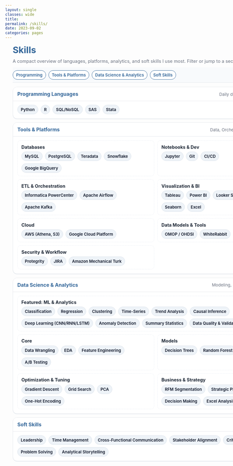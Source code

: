 ```yaml
---
layout: single
classes: wide
title:
permalink: /skills/
date: 2023-09-02
categories: pages
---
```


<link href="https://fonts.googleapis.com/css2?family=Inter:wght@400;600&display=swap" rel="stylesheet">

<style>
  :root{
    --brand:#336699; --ink:#1f2937; --muted:#6b7280;
    --card:#ffffff; --line:#e5e7eb; --ring:rgba(51,102,153,.12);
    --bg:#f8fafc;

    /* make left edge line up with “Home” in the masthead */
    --masthead-left: 24px;        /* tweak to 20–28px if you need a pixel-perfect line-up */
    --wrap-max: 1200px;           /* container max width on wide screens */
  }

  /* ========= OVERRIDES: remove all theme centering + left padding on THIS PAGE ========= */
  @media (min-width: 900px){
    .layout--single .sidebar,
    .layout--single .page__sidebar{ display:none !important; }

    .layout--single .page{ display:block !important; max-width:none !important; }
    .layout--single .page__inner-wrap{ padding-left:0 !important; padding-right:0 !important; }

    .layout--single .initial-content,
    .layout--single .page,
    .layout--single .page__content,
    .layout--single .archive{
      max-width:none !important;
      width:100% !important;
      margin:0 !important;
      padding:0 !important;
    }
  }

  /* ========= Left-aligned page wrapper ========= */
  .skills-wrap{
    font-family:'Inter',system-ui,-apple-system,Segoe UI,Roboto,Helvetica,Arial,sans-serif;
    color:var(--ink);
    margin-left: var(--masthead-left);
    margin-right: 16px;
    width: min(var(--wrap-max), calc(100vw - var(--masthead-left) - 16px));
    box-sizing:border-box;
  }

  h1.page-title{ color:var(--brand); margin:.25rem 0 .6rem; font-size:clamp(24px,3vw,30px); }
  p.page-sub{ color:var(--muted); font-size:14.5px; margin:0 0 .8rem; }

  /* Top pills + filter */
  .topbar{
    position:sticky; top:0; z-index:1; background:var(--bg);
    border-bottom:1px solid var(--line); padding:8px 0; margin-bottom:.8rem;
    display:flex; flex-wrap:wrap; gap:8px; align-items:center;
  }
  .pills{ display:flex; gap:8px; flex-wrap:wrap; }
  .pill-link{
    text-decoration:none; color:var(--brand); border:1px solid var(--brand);
    background:#fff; padding:6px 10px; border-radius:999px; font-weight:600; font-size:13px;
  }
  .filter{ margin-left:auto; display:flex; align-items:center; gap:8px; }
  .filter input{
    padding:7px 10px; border:1px solid var(--line); border-radius:10px;
    font-size:14px; width:180px; background:#fff;
  }

  /* ===== Collapsible Cards ===== */
  details.card{
    background:var(--card);
    border:1px solid var(--line);
    border-radius:14px;
    box-shadow:0 1px 0 var(--ring);
    margin:.7rem 0;
    overflow:hidden;
  }
  .card > summary{
    list-style:none; cursor:pointer; outline:none;
    display:flex; justify-content:space-between; align-items:center;
    gap:12px; padding:12px 14px; background:#fff;
  }
  .card > summary::-webkit-details-marker{ display:none; }
  .card-title{ font-weight:700; color:var(--brand); font-size:16px; }
  .card-sub{ color:var(--muted); font-size:13.5px; }
  .card-body{ padding:12px 14px 14px; border-top:1px solid var(--line); }

  /* Tiny chevron indicator */
  .card summary .chev{
    margin-left:10px; font-size:14px; color:var(--muted);
    transition: transform .18s ease;
  }
  details.card[open] summary .chev{ transform: rotate(180deg); }

  /* Grid inside cards */
  .grid{ display:grid; gap:10px; grid-template-columns: repeat(1, minmax(0,1fr)); }
  @media (min-width:760px){ .grid{ grid-template-columns: repeat(2, minmax(0,1fr)); } }
  @media (min-width:980px){ .grid{ grid-template-columns: repeat(3, minmax(0,1fr)); } }

  /* Groups within a card */
  .group{
    border:1px dashed #e9edf3; border-radius:10px; padding:10px 12px; background:#fff;
  }
  .group h4{ margin:.1rem 0 .4rem; font-size:14.5px; color:var(--ink); }

  /* Badges */
  .badges{ display:flex; flex-wrap:wrap; gap:8px; }
  .badge{
    display:inline-flex; align-items:center; gap:6px;
    padding:6px 10px; font-size:13px; font-weight:600;
    background:#eef3f8; color:#0f172a; border:1px solid #dbe2ea; border-radius:999px;
  }

  /* Hide helper when using filter */
  .hidden-by-filter{ display:none !important; }
</style>

<div class="skills-wrap">
  <h1 class="page-title">Skills</h1>
  <p class="page-sub">A compact overview of languages, platforms, analytics, and soft skills I use most. Filter or jump to a section.</p>

  <div class="topbar">
    <div class="pills">
      <a class="pill-link" href="#prog">Programming</a>
      <a class="pill-link" href="#tools">Tools & Platforms</a>
      <a class="pill-link" href="#ds">Data Science & Analytics</a>
      <a class="pill-link" href="#soft">Soft Skills</a>
    </div>
    <div class="filter" aria-label="Skill filter">
      <input id="skillFilter" type="search" placeholder="Filter skills…">
    </div>
  </div>

  <!-- PROGRAMMING (collapsible) -->
  <details class="card" id="prog" open>
    <summary>
      <span class="card-title">Programming Languages</span>
      <span class="card-sub">Daily drivers & working knowledge <span class="chev">▾</span></span>
    </summary>
    <div class="card-body">
      <div class="badges">
        <span class="badge">Python</span>
        <span class="badge">R</span>
        <span class="badge">SQL/NoSQL</span>
        <span class="badge">SAS</span>
        <span class="badge">Stata</span>
      </div>
    </div>
  </details>

  <!-- TOOLS & PLATFORMS (collapsible) -->
  <details class="card" id="tools" open>
    <summary>
      <span class="card-title">Tools & Platforms</span>
      <span class="card-sub">Data, Orchestration, BI, Cloud, Security <span class="chev">▾</span></span>
    </summary>
    <div class="card-body">
      <div class="grid">
        <div class="group">
          <h4>Databases</h4>
          <div class="badges">
            <span class="badge">MySQL</span><span class="badge">PostgreSQL</span>
            <span class="badge">Teradata</span><span class="badge">Snowflake</span>
            <span class="badge">Google&nbsp;BigQuery</span>
          </div>
        </div>
        <div class="group">
          <h4>Notebooks & Dev</h4>
          <div class="badges">
            <span class="badge">Jupyter</span><span class="badge">Git</span><span class="badge">CI/CD</span>
          </div>
        </div>
        <div class="group">
          <h4>ETL & Orchestration</h4>
          <div class="badges">
            <span class="badge">Informatica PowerCenter</span><span class="badge">Apache Airflow</span>
            <span class="badge">Apache Kafka</span>
          </div>
        </div>
        <div class="group">
          <h4>Visualization & BI</h4>
          <div class="badges">
            <span class="badge">Tableau</span><span class="badge">Power BI</span>
            <span class="badge">Looker Studio</span><span class="badge">Plotly</span>
            <span class="badge">Seaborn</span><span class="badge">Excel</span>
          </div>
        </div>
        <div class="group">
          <h4>Cloud</h4>
          <div class="badges">
            <span class="badge">AWS (Athena, S3)</span><span class="badge">Google Cloud Platform</span>
          </div>
        </div>
        <div class="group">
          <h4>Data Models & Tools</h4>
          <div class="badges">
            <span class="badge">OMOP / OHDSI</span><span class="badge">WhiteRabbit</span>
          </div>
        </div>
        <div class="group">
          <h4>Security & Workflow</h4>
          <div class="badges">
            <span class="badge">Protegrity</span><span class="badge">JIRA</span>
            <span class="badge">Amazon Mechanical Turk</span>
          </div>
        </div>
      </div>
    </div>
  </details>

  <!-- DATA SCIENCE & ANALYTICS (collapsible) -->
  <details class="card" id="ds" open>
    <summary>
      <span class="card-title">Data Science & Analytics</span>
      <span class="card-sub">Modeling, Evaluation, Experimentation <span class="chev">▾</span></span>
    </summary>
    <div class="card-body">
      <div class="group" style="margin-bottom:10px;">
        <h4 style="margin:.1rem 0 .35rem;">Featured: ML & Analytics</h4>
        <div class="badges">
          <span class="badge">Classification</span><span class="badge">Regression</span>
          <span class="badge">Clustering</span><span class="badge">Time-Series</span>
          <span class="badge">Trend Analysis</span><span class="badge">Causal Inference</span>
          <span class="badge">Deep Learning (CNN/RNN/LSTM)</span>
          <span class="badge">Anomaly Detection</span><span class="badge">Summary Statistics</span>
          <span class="badge">Data Quality &amp; Validation</span>
        </div>
      </div>
      <div class="grid">
        <div class="group">
          <h4>Core</h4>
          <div class="badges">
            <span class="badge">Data Wrangling</span><span class="badge">EDA</span>
            <span class="badge">Feature Engineering</span><span class="badge">A/B Testing</span>
          </div>
        </div>
        <div class="group">
          <h4>Models</h4>
          <div class="badges">
            <span class="badge">Decision Trees</span><span class="badge">Random Forest</span>
            <span class="badge">SVM</span><span class="badge">Naïve Bayes</span>
          </div>
        </div>
        <div class="group">
          <h4>Optimization & Tuning</h4>
          <div class="badges">
            <span class="badge">Gradient Descent</span><span class="badge">Grid Search</span>
            <span class="badge">PCA</span><span class="badge">One-Hot Encoding</span>
          </div>
        </div>
        <div class="group">
          <h4>Business & Strategy</h4>
          <div class="badges">
            <span class="badge">RFM Segmentation</span><span class="badge">Strategic Planning</span>
            <span class="badge">Decision Making</span><span class="badge">Excel Analysis</span>
          </div>
        </div>
      </div>
    </div>
  </details>

  <!-- SOFT SKILLS (collapsible) -->
  <details class="card" id="soft" open>
    <summary>
      <span class="card-title">Soft Skills</span>
      <span class="card-sub">How I like to work <span class="chev">▾</span></span>
    </summary>
    <div class="card-body">
      <div class="badges">
        <span class="badge">Leadership</span><span class="badge">Time Management</span>
        <span class="badge">Cross-Functional Communication</span><span class="badge">Stakeholder Alignment</span>
        <span class="badge">Critical Thinking</span><span class="badge">Problem Solving</span>
        <span class="badge">Analytical Storytelling</span>
      </div>
    </div>
  </details>
</div>

<script>
  // Simple client-side filter (matches text of badges and headings)
  const input = document.getElementById('skillFilter');
  if (input){
    input.addEventListener('input', () => {
      const q = input.value.trim().toLowerCase();
      document.querySelectorAll('.card').forEach(card => {
        const text = card.innerText.toLowerCase();
        card.classList.toggle('hidden-by-filter', !(q === '' || text.includes(q)));
      });
    });
  }

  // (Optional) keep only one section open at a time — enable if you want accordion behavior:
  // document.querySelectorAll('details.card').forEach(d => {
  //   d.addEventListener('toggle', () => {
  //     if (d.open) document.querySelectorAll('details.card').forEach(o => { if (o !== d) o.removeAttribute('open'); });
  //   });
  // });
</script>
